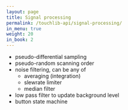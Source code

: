 ```yaml
---
layout: page
title: Signal processing
permalink: /touchlib-api/signal-processing/
in_menu: true
weight: 20
in_book: 2
---
```


* pseudo-differential sampling
* pseudo-random scanning order
* noise filtering, can be any of
  * averaging (integration)
  * slewrate limiter
  * median filter
* low pass filter to update background level
* button state machine


